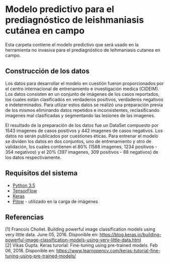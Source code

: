 # Modelo predictivo para el prediagnóstico de leishmaniasis cutánea en campo

Esta carpeta contiene el modelo predictivo que será usado en la herramienta no invasiva para el prediagnóstico de leihmaniasis cutanea en campo.

## Construcción de los datos

Los datos para desarrollar el modelo en cuestión fueron proporcionados por el centro internacional de entrenamiento e investigación medica (CIDEIM). Los datos consisten en un conjunto de imágenes de los casos reportados, los cuales están clasificados en verdaderos positivos, verdaderos negativos e indeterminados. Para utlizar estos datos se realizó una preparación previa de los mismos eliminando datos repetidos e inconsistentes, reclasificando imagenes mal clasificadas y segmentando las lesiones de las imagenes.  
  
El resultado de la preparación de los datos fue un DataSet compuesto por 1543 imagenes de casos positivos y 442 imagenes de casos negativos. Los datos no serán publicados por cuestiones éticas. Para entrenar el modelo se dividen los datos en dos conjuntos, uno de entrenamiento y otro de validación, los cuales contienen el 80% (1588 imagenes, 1234 positivos - 354 negativos) y el 20% (397 imagenes, 309 positivos - 88 negativos) de los datos respectivamente.

## Requisitos del sistema

* [Python 3.5](https://www.python.org/) 
* [TensorFlow](https://www.tensorflow.org/)
* [Keras](https://keras.io/) 
* [Pilow](https://pillow.readthedocs.io/en/5.1.x/) - utilizado en la carga de imágenes

## Referencias
[1] Francois Chollet. Building powerful image classification models using very little data. June 05, 2016. Disponible en: https://blog.keras.io/building-powerful-image-classification-models-using-very-little-data.html  
[2] Vikas Gupta. Keras turorial: Fine-tuning using pre-trained models. Feb 06, 2018. Disponible en: https://www.learnopencv.com/keras-tutorial-fine-tuning-using-pre-trained-models/
